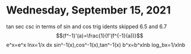# Wednesday, September 15, 2021
tan sec csc in terms of sin and cos
trig idents
skipped 6.5 and 6.7
$$(f^-1)'(a)=\frac{1}{f'(f^{-1}(a))}$$
e^x=e^x
lnx=1/x
dx sin^-1(x),cos^-1(x),tan^-1(x)
b^x=b^xlnb
log_bx=1/xlnb
